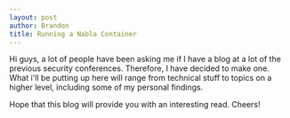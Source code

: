 ```yaml
---
layout: post
author: Brandon
title: Running a Nabla Container
---
```


Hi guys, a lot of people have been asking me if I have a blog at a lot of the previous security conferences. Therefore, I have decided to make one. What i'll be putting up here will range from technical stuff to topics on a higher level, including some of my personal findings. 

Hope that this blog will provide you with an interesting read. Cheers!

